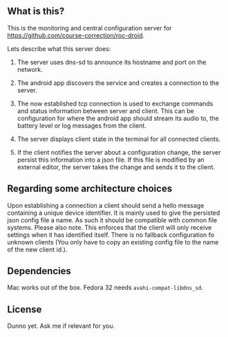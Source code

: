 ## What is this?

This is the monitoring and central configuration server for https://github.com/course-correction/roc-droid.

Lets describe what this server does:

1. The server uses dns-sd to announce its hostname and port on the network.

2. The android app discovers the service and creates a connection to the server.

3. The now established tcp connection is used to exchange commands and status information between
   server and client. This can be configuration for where the android app should stream its audio
   to, the battery level or log messages from the client.

4. The server displays client state in the terminal for all connected clients.

5. If the client notifies the server about a configuration change, the server persist this
   information into a json file. If this file is modified by an external editor, the server takes
   the change and sends it to the client.

## Regarding some architecture choices

Upon establishing a connection a client should send a hello message containing a unique device
identifier. It is mainly used to give the persisted json config file a name. As such it should be
compatible with common file systems. Please also note. This enforces that the client will only
receive settings when it has identified itself. There is no fallback configuration fo unknown
clients (You only have to copy an existing config file to the name of the new client id.).

## Dependencies

Mac works out of the box. Fedora 32 needs `avahi-compat-libdns_sd`.

## License

Dunno yet. Ask me if relevant for you.